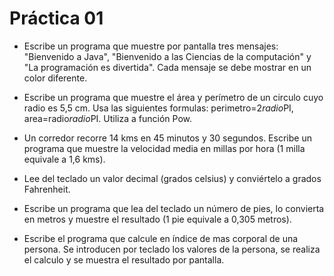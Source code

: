 
Práctica 01
======

* Escribe un programa que muestre por pantalla tres mensajes: "Bienvenido a Java", "Bienvenido a las Ciencias de la computación" y "La programación es divertida". Cada mensaje se debe mostrar en un color diferente.

* Escribe un programa que muestre el área y perímetro de un circulo cuyo radio es 5,5 cm. Usa las siguientes formulas: perimetro=2*radio*PI, area=radio*radio*PI. Utiliza a función Pow.

* Un corredor recorre 14 kms en 45 minutos y 30 segundos. Escribe un programa que muestre la velocidad media en millas por hora (1 milla equivale a 1,6 kms).

* Lee del teclado un valor decimal (grados celsius) y conviértelo a grados Fahrenheit.

* Escribe un programa que lea del teclado un número de pies, lo convierta en metros y muestre el resultado (1 pie equivale a 0,305 metros).

* Escribe el programa que calcule en índice de mas corporal de una persona. Se introducen por teclado los valores de la persona, se realiza el calculo y se muestra el resultado por pantalla.
